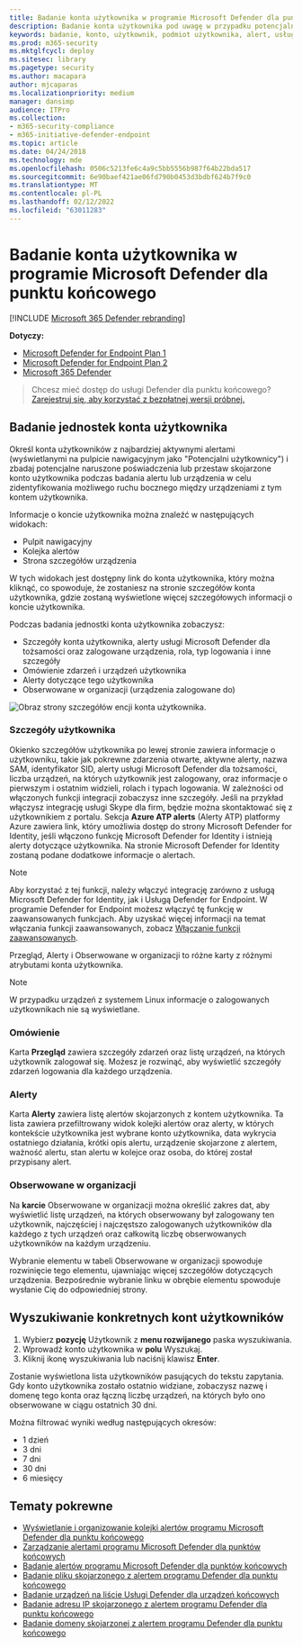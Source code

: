 ```yaml
---
title: Badanie konta użytkownika w programie Microsoft Defender dla punktu końcowego
description: Badanie konta użytkownika pod uwagę w przypadku potencjalnego naruszenia poświadczeń lub przeskok na skojarzone konto użytkownika w trakcie badania.
keywords: badanie, konto, użytkownik, podmiot użytkownika, alert, usługa Microsoft Defender dla punktu końcowego
ms.prod: m365-security
ms.mktglfcycl: deploy
ms.sitesec: library
ms.pagetype: security
ms.author: macapara
author: mjcaparas
ms.localizationpriority: medium
manager: dansimp
audience: ITPro
ms.collection:
- m365-security-compliance
- m365-initiative-defender-endpoint
ms.topic: article
ms.date: 04/24/2018
ms.technology: mde
ms.openlocfilehash: 0506c5213fe6c4a9c5bb5556b987f64b22bda517
ms.sourcegitcommit: 6e90baef421ae06fd790b0453d3bdbf624b7f9c0
ms.translationtype: MT
ms.contentlocale: pl-PL
ms.lasthandoff: 02/12/2022
ms.locfileid: "63011283"
---
```

# <a name="investigate-a-user-account-in-microsoft-defender-for-endpoint"></a>Badanie konta użytkownika w programie Microsoft Defender dla punktu końcowego

[!INCLUDE [Microsoft 365 Defender rebranding](../../includes/microsoft-defender.md)]

**Dotyczy:**
- [Microsoft Defender for Endpoint Plan 1](https://go.microsoft.com/fwlink/p/?linkid=2154037)
- [Microsoft Defender for Endpoint Plan 2](https://go.microsoft.com/fwlink/p/?linkid=2154037)
- [Microsoft 365 Defender](https://go.microsoft.com/fwlink/?linkid=2118804)


> Chcesz mieć dostęp do usługi Defender dla punktu końcowego? [Zarejestruj się, aby korzystać z bezpłatnej wersji próbnej.](https://signup.microsoft.com/create-account/signup?products=7f379fee-c4f9-4278-b0a1-e4c8c2fcdf7e&ru=https://aka.ms/MDEp2OpenTrial?ocid=docs-wdatp-investigatgeuser-abovefoldlink)

## <a name="investigate-user-account-entities"></a>Badanie jednostek konta użytkownika

Określ konta użytkowników z najbardziej aktywnymi alertami (wyświetlanymi na pulpicie nawigacyjnym jako "Potencjalni użytkownicy") i zbadaj potencjalne naruszone poświadczenia lub przestaw skojarzone konto użytkownika podczas badania alertu lub urządzenia w celu zidentyfikowania możliwego ruchu bocznego między urządzeniami z tym kontem użytkownika.

Informacje o koncie użytkownika można znaleźć w następujących widokach:

- Pulpit nawigacyjny
- Kolejka alertów
- Strona szczegółów urządzenia

W tych widokach jest dostępny link do konta użytkownika, który można kliknąć, co spowoduje, że zostaniesz na stronie szczegółów konta użytkownika, gdzie zostaną wyświetlone więcej szczegółowych informacji o koncie użytkownika.

Podczas badania jednostki konta użytkownika zobaczysz:

- Szczegóły konta użytkownika, alerty usługi Microsoft Defender dla tożsamości oraz zalogowane urządzenia, rola, typ logowania i inne szczegóły
- Omówienie zdarzeń i urządzeń użytkownika
- Alerty dotyczące tego użytkownika
- Obserwowane w organizacji (urządzenia zalogowane do)

![Obraz strony szczegółów encji konta użytkownika.](images/atp-user-details-view.png)

### <a name="user-details"></a>Szczegóły użytkownika

Okienko  szczegółów użytkownika po lewej stronie zawiera informacje o użytkowniku, takie jak pokrewne zdarzenia otwarte, aktywne alerty, nazwa SAM, identyfikator SID, alerty usługi Microsoft Defender dla tożsamości, liczba urządzeń, na których użytkownik jest zalogowany, oraz informacje o pierwszym i ostatnim widzieli, rolach i typach logowania. W zależności od włączonych funkcji integracji zobaczysz inne szczegóły. Jeśli na przykład włączysz integrację usługi Skype dla firm, będzie można skontaktować się z użytkownikiem z portalu. Sekcja **Azure ATP alerts** (Alerty ATP) platformy Azure zawiera link, który umożliwia dostęp do strony Microsoft Defender for Identity, jeśli włączono funkcję Microsoft Defender for Identity i istnieją alerty dotyczące użytkownika. Na stronie Microsoft Defender for Identity zostaną podane dodatkowe informacje o alertach.

> [!NOTE]
> Aby korzystać z tej funkcji, należy włączyć integrację zarówno z usługą Microsoft Defender for Identity, jak i Usługą Defender for Endpoint. W programie Defender for Endpoint możesz włączyć tę funkcję w zaawansowanych funkcjach. Aby uzyskać więcej informacji na temat włączania funkcji zaawansowanych, zobacz [Włączanie funkcji zaawansowanych](advanced-features.md).

Przegląd, Alerty i Obserwowane w organizacji to różne karty z różnymi atrybutami konta użytkownika.


>[!NOTE]
>W przypadku urządzeń z systemem Linux informacje o zalogowanych użytkownikach nie są wyświetlane.


### <a name="overview"></a>Omówienie

Karta **Przegląd** zawiera szczegóły zdarzeń oraz listę urządzeń, na których użytkownik zalogował się. Możesz je rozwinąć, aby wyświetlić szczegóły zdarzeń logowania dla każdego urządzenia.

### <a name="alerts"></a>Alerty

Karta **Alerty** zawiera listę alertów skojarzonych z kontem użytkownika. Ta lista zawiera przefiltrowany widok kolejki alertów oraz alerty, w których kontekście użytkownika jest wybrane konto użytkownika, data wykrycia ostatniego działania, krótki opis alertu, urządzenie skojarzone z alertem, ważność alertu, stan alertu w kolejce oraz osoba, do której został przypisany alert.[](alerts-queue.md)

### <a name="observed-in-organization"></a>Obserwowane w organizacji

Na **karcie** Obserwowane w organizacji można określić zakres dat, aby wyświetlić listę urządzeń, na których obserwowany był zalogowany ten użytkownik, najczęściej i najczęstszo zalogowanych użytkowników dla każdego z tych urządzeń oraz całkowitą liczbę obserwowanych użytkowników na każdym urządzeniu.

Wybranie elementu w tabeli Obserwowane w organizacji spowoduje rozwinięcie tego elementu, ujawniając więcej szczegółów dotyczących urządzenia. Bezpośrednie wybranie linku w obrębie elementu spowoduje wysłanie Cię do odpowiedniej strony.

## <a name="search-for-specific-user-accounts"></a>Wyszukiwanie konkretnych kont użytkowników

1. Wybierz **pozycję** Użytkownik z **menu rozwijanego** paska wyszukiwania.
2. Wprowadź konto użytkownika w **polu** Wyszukaj.
3. Kliknij ikonę wyszukiwania lub naciśnij klawisz **Enter**.

Zostanie wyświetlona lista użytkowników pasujących do tekstu zapytania. Gdy konto użytkownika zostało ostatnio widziane, zobaczysz nazwę i domenę tego konta oraz łączną liczbę urządzeń, na których było ono obserwowane w ciągu ostatnich 30 dni.

Można filtrować wyniki według następujących okresów:

- 1 dzień
- 3 dni
- 7 dni
- 30 dni
- 6 miesięcy

## <a name="related-topics"></a>Tematy pokrewne

- [Wyświetlanie i organizowanie kolejki alertów programu Microsoft Defender dla punktu końcowego](alerts-queue.md)
- [Zarządzanie alertami programu Microsoft Defender dla punktów końcowych](manage-alerts.md)
- [Badanie alertów programu Microsoft Defender dla punktów końcowych](investigate-alerts.md)
- [Badanie pliku skojarzonego z alertem programu Defender dla punktu końcowego](investigate-files.md)
- [Badanie urządzeń na liście Usługi Defender dla urządzeń końcowych](investigate-machines.md)
- [Badanie adresu IP skojarzonego z alertem programu Defender dla punktu końcowego](investigate-ip.md)
- [Badanie domeny skojarzonej z alertem programu Defender dla punktu końcowego](investigate-domain.md)
